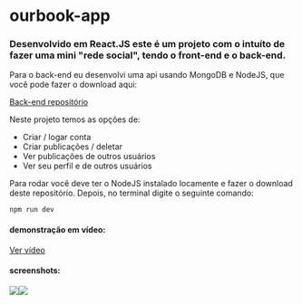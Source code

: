 # ourbook-app
### Desenvolvido em React.JS este é um projeto com o intuíto de fazer uma mini "rede social", tendo o front-end e o back-end.
<p>Para o back-end eu desenvolvi uma api usando MongoDB e NodeJS, que você pode fazer o download aqui:</p>
<a href="#">Back-end repositório</a>

<p>Neste projeto temos as opções de:</p>
<ul>
  <li>Criar / logar conta</li>
  <li>Criar publicações / deletar </li>
  <li>Ver publicações de outros usuários</li>
  <li>Ver seu perfil e de outros usuários</li>
</ul>

<p>Para rodar você deve ter o NodeJS instalado locamente e fazer o download deste repositório. Depois, no terminal digite o seguinte comando: </p>
<code>npm run dev</code> 

#### demonstração em vídeo:
<a href="https://www.youtube.com/shorts/fWRxEUfchNI" target="_blank">Ver vídeo</a>

#### screenshots:
<div style="display: flex">
  <img src="https://user-images.githubusercontent.com/92704272/188460598-b1c3079c-8d39-4472-8aff-ecce5a766fe0.png" />
  <img src="https://user-images.githubusercontent.com/92704272/188460603-57d3e06a-92c7-4a87-9299-6901949dd3dd.png" />
</div>
